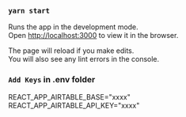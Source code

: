 

### `yarn start`

Runs the app in the development mode.\
Open [http://localhost:3000](http://localhost:3000) to view it in the browser.

The page will reload if you make edits.\
You will also see any lint errors in the console.

### `Add Keys` in .env folder

REACT_APP_AIRTABLE_BASE="xxxx"
REACT_APP_AIRTABLE_API_KEY="xxxx"

